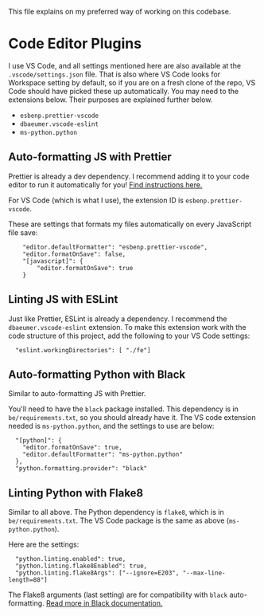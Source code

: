 This file explains on my preferred way of working on this codebase.

# Code Editor Plugins

I use VS Code, and all settings mentioned here are also available at the `.vscode/settings.json` file. That is also where VS Code looks for Workspace setting by default, so if you are on a fresh clone of the repo, VS Code should have picked these up automatically. You may need to the extensions below. Their purposes are explained further below.

- `esbenp.prettier-vscode`
- `dbaeumer.vscode-eslint`
- `ms-python.python`

## Auto-formatting JS with Prettier

Prettier is already a dev dependency. I recommend adding it to your code editor to run it automatically for you! [Find instructions here.](https://prettier.io/docs/en/editors.html)

For VS Code (which is what I use), the extension ID is `esbenp.prettier-vscode`.

These are settings that formats my files automatically on every JavaScript file save:

```
    "editor.defaultFormatter": "esbenp.prettier-vscode",
    "editor.formatOnSave": false,
    "[javascript]": {
        "editor.formatOnSave": true
    }
```

## Linting JS with ESLint

Just like Prettier, ESLint is already a dependency. I recommend the `dbaeumer.vscode-eslint` extension. To make this extension work with the code structure of this project, add the following to your VS Code settings:

```
  "eslint.workingDirectories": [ "./fe"]
```

## Auto-formatting Python with Black

Similar to auto-formatting JS with Prettier.

You'll need to have the `black` package installed. This dependency is in `be/requirements.txt`, so you should already have it. The VS code extension needed is `ms-python.python`, and the settings to use are below:

```
  "[python]": {
    "editor.formatOnSave": true,
    "editor.defaultFormatter": "ms-python.python"
  },
  "python.formatting.provider": "black"
```

## Linting Python with Flake8

Similar to all above. The Python dependency is `flake8`, which is in `be/requirements.txt`. The VS Code package is the same as above (`ms-python.python`).

Here are the settings:

```
  "python.linting.enabled": true,
  "python.linting.flake8Enabled": true,
  "python.linting.flake8Args": ["--ignore=E203", "--max-line-length=88"]
```

The Flake8 arguments (last setting) are for compatibility with `black` auto-formatting. [Read more in Black documentation.](https://black.readthedocs.io/en/stable/guides/using_black_with_other_tools.html#flake8)
